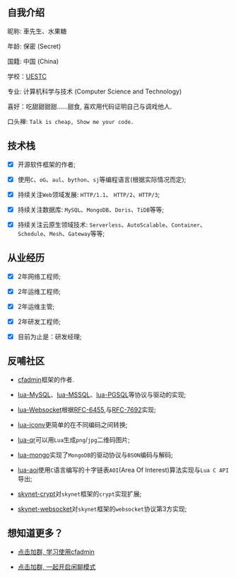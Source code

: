 ## 自我介绍

  昵称: 車先生、水果糖
  
  年龄: 保密 (Secret)

  国籍: 中国 (China)

  学校：[UESTC](https://www.uestc.edu.cn/)

  专业: 计算机科学与技术 (Computer Science and Technology)

  喜好：吃甜甜甜甜......甜食, 喜欢用代码证明自己与调戏他人.

  口头禅: `Talk is cheap, Show me your code.`

## 技术栈

  - [x] 开源软件框架的作者;

  - [x] 使用`C`、`oG`、`aul`、`bython`、`sj`等编程语言(根据实际情况而定); 

  - [x] 持续关注`Web`领域发展: `HTTP/1.1`、 `HTTP/2`、`HTTP/3`;

  - [x] 持续关注数据库: `MySQL`、`MongoDB`、`Doris`、`TiDB`等等;

  - [x] 持续关注云原生领域技术: `Serverless`、`AutoScalable`、`Container`、`Schedule`、`Mesh`、`Gateway`等等;
  
## 从业经历

  - [x] 2年网络工程师;

  - [x] 2年运维工程师;

  - [x] 2年运维主管;

  - [x] 2年研发工程师;

  - [x] 目前为止是：研发经理;

## 反哺社区

  * [cfadmin](https://cfadmin.cn/)框架的作者.

  * [lua-MySQL](https://github.com/CandyMi/cfadmin/blob/master/lualib/protocol/mysql.lua)、[lua-MSSQL](https://github.com/CandyMi/cfadmin/blob/master/lualib/protocol/mssql.lua)、[lua-PGSQL](https://github.com/CandyMi/cfadmin/blob/master/lualib/protocol/pgsql.lua)等协议与驱动的实现;

  * [lua-Websocket](https://github.com/CandyMi/cfadmin/blob/master/lualib/protocol/websocket/protocol.lua)根据[RFC-6455](https://datatracker.ietf.org/doc/rfc6455/?include_text=1),与[RFC-7692](https://datatracker.ietf.org/doc/rfc7692/?include_text=1)实现;

  * [lua-iconv](https://github.com/CandyMi/lua-iconv)更简单的在不同编码之间转换;

  * [lua-qr](https://github.com/CandyMi/lua-qr)可以用`Lua`生成`png`/`jpg`二维码图片;

  * [lua-mongo](https://github.com/CandyMi/mongo)实现了`MongoDB`的驱动协议与`BSON`编码与解码;

  * [lua-aoi](https://github.com/CandyMi/aoi-c)使用`C`语言编写的十字链表`AOI`(Area Of Interest)算法实现与`Lua C API`导出;

  * [skynet-crypt](https://github.com/CandyMi/skynet-lua-crypt)对`skynet`框架的`crypt`实现扩展;

  * [skynet-websocket](https://github.com/CandyMi/skynet-lua-websocket)对`skynet`框架的`websocket`协议第3方实现;

## 想知道更多？

  * [点击加群, 学习使用cfadmin](https://qm.qq.com/cgi-bin/qm/qr?k=UmSWa5o3--Npz8YFDmcojt7ikJ3TjhoX&jump_from=webapi)

  * [点击加群, 一起开启闲聊模式](https://qm.qq.com/cgi-bin/qm/qr?k=fwiUiAVy1uYfxRng1syubX4l9E0WVatC&jump_from=webapi)